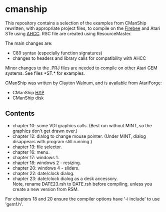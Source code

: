 # cmanship

This repository contains a selection of the examples from CManShip rewritten,
with appropriate project files, to compile on the
[Firebee](http://acp.atari.org/) and Atari STe using
[AHCC](http://members.chello.nl/h.robbers/).  RSC file are created using 
ResourceMaster.

The main changes are:

* C89 syntax (especially function signatures)
* changes to headers and library calls for compatibility with AHCC

Minor changes to the .PRJ files are needed to compile on other Atari GEM systems.
See files \*ST.\* for examples.

CManShip was written by Clayton Walnum, and is available from AtariForge:

* CManShip [HYP](http://dev-docs.atariforge.org/files/cmanship.hyp)
* CManShip [disk](http://dev-docs.atariforge.org/files/cmanship.zip)

## Contents

* chapter 10: some VDI graphics calls.  (Best run without MINT, so the graphics don't get drawn over.)
* chapter 12: dialog to change mouse pointer.  (Under MINT, dialog disappears with program still running.)
* chapter 13: file selector.
* chapter 16: menu.
* chapter 17: windows 1.
* chapter 18: windows 2 - resizing.
* chapter 20: windows 4 - sliders.
* chapter 22: date/clock dialog.
* chapter 23: date/clock dialog as a desk accessory.  
  Note, rename DATE23.rsh to DATE.rsh before compiling,
  unless you create a new version from RSM.

For chapters 18 and 20 ensure the compiler options have 
'-i include' to use 'gemf.h'.

